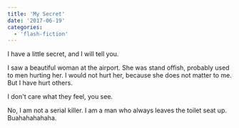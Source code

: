 ```yaml
---
title: 'My Secret'
date: '2017-06-19'
categories:
  - 'flash-fiction'
---
```


I have a little secret, and I will tell you.

<!-- truncate -->


I saw a beautiful woman at the airport. She was stand offish, probably used to
men hurting her. I would not hurt her, because she does not matter to me. But I
have hurt others.

I don't care what they feel, you see.

No, I am not a serial killer. I am a man who always leaves the toilet seat up.
Buahahahahaha.
